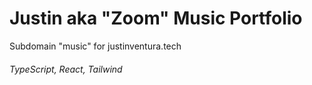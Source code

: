 # Justin aka "Zoom" Music Portfolio

Subdomain "music" for justinventura.tech


###### TypeScript, React, Tailwind
